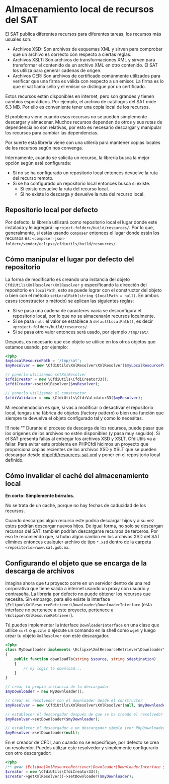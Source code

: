 # Almacenamiento local de recursos del SAT

El SAT publica diferentes recursos para diferentes tareas,
los recursos más usuales son:

- Archivos XSD: Son archivos de esquemas XML y sirven para comprobar que
  un archivo es correcto con respecto a ciertas reglas.
- Archivos XSLT: Son archivos de transformaciones XML y sirven para transformar
  el contenido de un archivo XML en otro contenido.
  El SAT los utiliza para generar cadenas de origen.
- Archivos CER: Son archivos de certificado comúnmente utilizados para verificar
  que una firma es válida con respecto a un emisor.
  La firma es lo que el sat llama sello y el emisor se distingue por un certificado.

Estos recursos están disponibles en internet, pero son grandes y tienen cambios esporádicos.
Por ejemplo, el archivo de catálogos del SAT mide 6.3 MB.
Por ello es conveniente tener una copia local de los recursos.

El problema viene cuando esos recursos no se pueden simplemente descargar y almacenar.
Muchos recursos dependen de otros y sus rutas de dependencia no son relativas,
por esto es necesario descargar y manipular los recursos para cambiar las dependencias.

Por suerte esta librería viene con una utilería para mantener copias locales de los recursos según nos convenga.

Internamente, cuando se solicita un recurso, la librería busca la mejor opción según esté configurada:

- Si no se ha configurado un repositorio local entonces devuelve la ruta del recurso remoto.
- Si se ha configurado un repositorio local entonces busca si existe.
    - Si existe devuelve la ruta del recurso local.
    - Si no existe lo descarga y devuelve la ruta del recurso local.


## Repositorio local por defecto

Por defecto, la librería utilizará como repositorio local el lugar donde esté instalada y le agregará:
`<project-folder>/build/resources/`. Por lo que, generalmente, si estás usando `composer` entonces el lugar donde están
los recursos es: `<composer-json-folder>/vendor/eclipxe/cfdiutils/build/resources/`.


## Cómo manipular el lugar por defecto del repositorio

La forma de modificarlo es creando una instancia del objeto `CfdiUtils\XmlResolver\XmlResolver`
y especificando la dirección del repositorio en `localPath`, esto se puede lograr con el constructor del objeto
o bien con el método `setLocalPath(string $localPath = null)`.
En ambos casos (constructor o método) se aplican las siguientes reglas:

- Si se pasa una cadena de caracteres vacía se desconfigura el repositorio local,
  por lo que no se almacenarán recursos localmente.
- Si se pasa `null` el valor se establece a `defaultLocalPath()`,
  es decir `<project-folder>/build/resources/`.
- Si se pasa otro valor entonces será usado, por ejemplo `/tmp/sat/`.

Después, es necesario que ese objeto se utilice en los otros objetos que estamos usando, por ejemplo:

```php
<?php
$myLocalResourcePath = '/tmp/sat';
$myResolver = new \CfdiUtils\XmlResolver\XmlResolver($myLocalResourcePath);

// ponerlo utilizando setXmlResolver
$cfdiCreator = new \CfdiUtils\CfdiCreator33();
$cfdiCreator->setXmlResolver($myResolver);

// ponerlo utilizando el constructor
$cfdiValidator = new \CfdiUtils\CfdiValidator33($myResolver);
```

Mi recomendación es que, si vas a modificar o desactivar el repositorio local, tengas
una fábrica de objetos (factory pattern) o bien una función que siempre te devuelva
el objeto configurado tal y como lo necesitas.


!!! note ""
    Durante el proceso de descarga de los recursos, puede pasar que los orígenes de los archivos no estén disponibles (y pasa muy seguido). Si el SAT presenta fallas al entregar los archivos XSD y XSLT, CfdiUtils va a fallar. Para evitar este problema en PHPCfdi hicimos un proyecto que proporciona copias recientes de los archivos XSD y XSLT que se pueden descargar desde [phpcfdi/resources-sat-xml](https://github.com/phpcfdi/resources-sat-xml) y poner en el repositorio local definido.


## Cómo invalidar el caché del almacenamiento local

**En corto: Simplemente bórralos.**

No se trata de un caché, porque no hay fechas de caducidad de los recursos.

Cuando descargas algún recurso este podría descargar hijos y a su vez estos podrían descargar nuevos hijos.
De igual forma, no solo se descargan recursos del SAT, también podrían descargarse recursos de terceros.
Por eso te recomiendo que, si hubo algún cambio en los archivos XSD del SAT elimines entonces cualquier archivo
de tipo `*.xsd` dentro de la carpeta `<repositorio>/www.sat.gob.mx`.


## Configurando el objeto que se encarga de la descarga de archivos

Imagina ahora que tu proyecto corre en un servidor dentro de una red corporativa que tiene
salida a internet usando un proxy con usuario y contraseña.
La librería por defecto no puede obtener los recursos que necesita.
Sin embargo, para ello existe la interface `\Eclipxe\XmlResourceRetriever\Downloader\DownloaderInterface`
(esta interface no pertenece a este proyecto, pertenece a `\Eclipxe\XmlResourceRetriever`).

Tú puedes implementar la interface `DownloaderInterface` en una clase que utilice `curl` o `guzzle`
o ejecute un comando en la shell como `wget` y luego crear tu objeto `XmlResolver` con este descargador.

```php
<?php
class MyDownloader implements \Eclipxe\XmlResourceRetriever\Downloader\DownloaderInterface
{
    public function downloadTo(string $source, string $destination)
    {
        // my logic to download...
    }
}

// crear tu propia instancia de tu descargador
$myDownloader = new MyDownloader();

// crear el resolvedor con el downloader desde el constructor
$myResolver = new \CfdiUtils\XmlResolver\XmlResolver(null, $myDownloader);

// establecer el descargador después de que se ha creado el resolvedor
$myResolver->setDownloader($myDownloader);

// establecer el descargador a un descargador simple (ver PhpDownloader)
$myResolver->setDownloader(null);
```

En el creador de CFDI, aun cuando no se especifique, por defecto se crea un resolvedor.
Puedes utilizar este resolvedor y simplemente configurarlo con otro descargador:

```php
<?php
/** @var \Eclipxe\XmlResourceRetriever\Downloader\DownloaderInterface $myDownloader */
$creator = new \CfdiUtils\CfdiCreator33();
$creator->getXmlResolver()->setDownloader($myDownloader);
```
